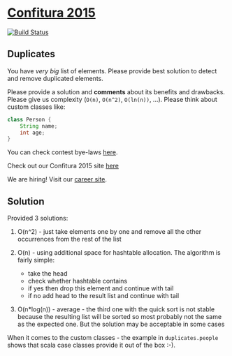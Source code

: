 # [Confitura 2015](http://tech.viacom.com/warsawsdc/confitura2015/)

[![Build Status](https://travis-ci.org/k0ner/confitura-2015-duplicates.svg?branch=master)](https://travis-ci.org/k0ner/confitura-2015-duplicates)

## Duplicates

You have *very big* list of elements. Please provide best solution to detect and remove duplicated elements.

Please provide a solution and **comments** about its benefits and drawbacks. Please give us complexity (`O(n)`, `O(n^2)`, `O(ln(n))`, ...). Please think about custom classes like:

```java
class Person {
    String name;
    int age;
}
```

You can check contest bye-laws [here](http://tech.viacom.com/warsawsdc/confitura2015/Regulamin_konkurs_Viacom_programmer_adventure_2015.pdf).

Check out our Confitura 2015 site [here](http://tech.viacom.com/warsawsdc/confitura2015/)

We are hiring! Visit our [career site](http://tech.viacom.com/careers/).

## Solution

Provided 3 solutions:

1) O(n^2) - just take elements one by one and remove all the other occurrences from the rest of the list

2) O(n) - using additional space for hashtable allocation. The algorithm is fairly simple:

    - take the head
    - check whether hashtable contains
    - if yes then drop this element and continue with tail
    - if no add head to the result list and continue with tail

3) O(n*log(n)) - average - the third one with the quick sort is not stable because the resulting list will be sorted so most probably not the same as the expected one. But the solution may be acceptable in some cases

When it comes to the custom classes - the example in ```duplicates.people``` shows that scala case classes provide it out of the box :-).
